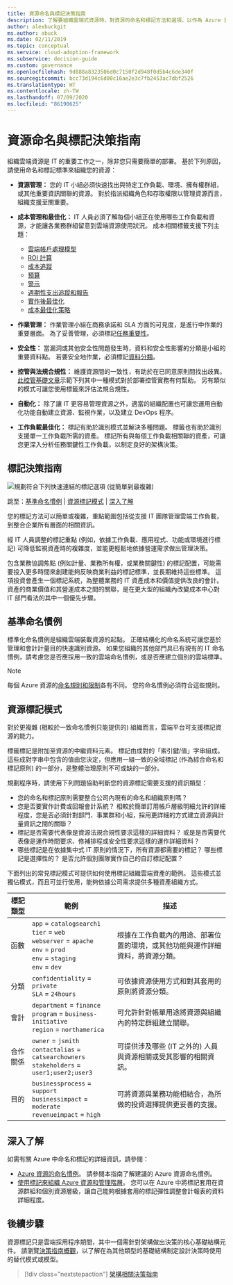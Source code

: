 ```yaml
---
title: 資源命名與標記決策指南
description: 了解要組織雲端式資源時，對資源的命名和標記方法和選項，以作為 Azure 雲端採用架構的一部分。
author: alexbuckgit
ms.author: abuck
ms.date: 02/11/2019
ms.topic: conceptual
ms.service: cloud-adoption-framework
ms.subservice: decision-guide
ms.custom: governance
ms.openlocfilehash: 9d888a8323506d0c7150f2d948f0d5b4c6de340f
ms.sourcegitcommit: bcc73d194c6d00c16ae2e3c7fb2453ac7dbf2526
ms.translationtype: HT
ms.contentlocale: zh-TW
ms.lasthandoff: 07/09/2020
ms.locfileid: "86190625"
---
```

<!-- cSpell:ignore catalogsearch northamerica jsmith contactalias catsearchowners businessprocess businessimpact revenueimpact -->

# <a name="resource-naming-and-tagging-decision-guide"></a>資源命名與標記決策指南

組織雲端資源是 IT 的重要工作之一，除非您只需要簡單的部署。 基於下列原因，請使用命名和標記標準來組織您的資源：

- **資源管理：** 您的 IT 小組必須快速找出與特定工作負載、環境、擁有權群組，或其他重要資訊關聯的資源。 對於指派組織角色和存取權限以管理資源而言，組織支援至關重要。
- **成本管理和最佳化：** IT 人員必須了解每個小組正在使用哪些工作負載和資源，才能讓各業務群組留意到雲端資源使用狀況。 成本相關標籤支援下列主題：

  - [雲端帳戶處理模型](../../strategy/cloud-accounting.md)
  - [ROI 計算](../../strategy/financial-models.md#return-on-investment)
  - [成本追蹤](../../ready/azure-best-practices/track-costs.md)
  - [預算](https://docs.microsoft.com/azure/cost-management-billing/costs/tutorial-acm-create-budgets?toc=/azure/cloud-adoption-framework/toc.json&bc=/azure/cloud-adoption-framework/_bread/toc.json)
  - [警示](https://docs.microsoft.com/azure/cost-management-billing/costs/cost-mgt-alerts-monitor-usage-spending?toc=/azure/cloud-adoption-framework/toc.json&bc=/azure/cloud-adoption-framework/_bread/toc.json)
  - [週期性支出追蹤和報告](../../govern/cost-management/compliance-processes.md)
  - [實作後最佳化](../../govern/cost-management/discipline-improvement.md#operate-and-post-implementation)
  - [成本最佳化策略](../../govern/guides/complex/cost-management-improvement.md#incremental-improvement-of-the-best-practices)
- **作業管理：** 作業管理小組在商務承諾和 SLA 方面的可見度，是進行中作業的重要層面。 為了妥善管理，必須標記[任務重要性](../../manage/considerations/criticality.md)。
- **安全性：** 當漏洞或其他安全性問題發生時，資料和安全性影響的分類是小組的重要資料點。 若要安全地作業，必須標記[資料分類](../../govern/policy-compliance/data-classification.md)。
- **控管與法規合規性：** 維護資源間的一致性，有助於在已同意原則間找出歧異。 [此控管基礎文章](../../govern/guides/complex/prescriptive-guidance.md#resource-tagging)示範下列其中一種模式對於部署控管實務有何幫助。 另有類似的模式可讓您使用標籤來評估法規合規性。
- **自動化：** 除了讓 IT 更容易管理資源之外，適當的組織配置也可讓您運用自動化功能自動建立資源、監視作業，以及建立 DevOps 程序。
- **工作負載最佳化：** 標記有助於識別模式並解決多種問題。 標籤也有助於識別支援單一工作負載所需的資產。 標記所有與每個工作負載相關聯的資產，可讓您更深入分析任務關鍵性工作負載，以制定良好的架構決策。

## <a name="tagging-decision-guide"></a>標記決策指南

![規劃符合下列快速連結的標記選項 (從簡單到最複雜)](../../_images/decision-guides/decision-guide-resource-tagging.png)

跳至：[基準命名慣例](#baseline-naming-conventions) | [資源標記模式](#resource-tagging-patterns) | [深入了解](#learn-more)

您的標記方法可以簡單或複雜，重點範圍包括從支援 IT 團隊管理雲端工作負載，到整合企業所有層面的相關資訊。

經 IT 人員調整的標記重點 (例如，依據工作負載、應用程式、功能或環境進行標記) 可降低監視資產時的複雜度，並能更輕鬆地依據營運需求做出管理決策。

包含業務協調焦點 (例如計量、業務所有權，或業務關鍵性) 的標記配置，可能需要投入更多時間來創建能夠反映商業利益的標記標準，並長期維持這些標準。 這項投資會產生一個標記系統，為整體業務的 IT 資產成本和價值提供改良的會計。 資產的商業價值和其營運成本之間的關聯，是在更大型的組織內改變成本中心對 IT 部門看法的其中一個優先步驟。

## <a name="baseline-naming-conventions"></a>基準命名慣例

標準化命名慣例是組織雲端裝載資源的起點。 正確結構化的命名系統可讓您基於管理和會計計量目的快速識別資源。 如果您組織的其他部門具已有現有的 IT 命名慣例，請考慮您是否應採用一致的雲端命名慣例，或是否應建立個別的雲端標準。

> [!NOTE]
> 每個 Azure 資源的[命名規則和限制](https://docs.microsoft.com/azure/azure-resource-manager/management/resource-name-rules)各有不同。 您的命名慣例必須符合這些規則。

## <a name="resource-tagging-patterns"></a>資源標記模式

對於更複雜 (相較於一致命名慣例只能提供的) 組織而言，雲端平台可支援標記資源的能力。

標籤標記是附加至資源的中繼資料元素。 標記由成對的「索引鍵/值」字串組成。 這些成對字串中包含的值由您決定，但應用一組一致的全域標記 (作為綜合命名和標記原則) 的一部分，是整體治理原則不可或缺的一部分。

規劃程序時，請使用下列問題協助判斷您的資源標記需要支援的資訊類型：

- 您的命名和標記原則需要整合公司內現有的命名和組織原則嗎？
- 您是否要實作計費或回報會計系統？ 相較於簡單訂用帳戶層級明細允許的詳細程度，您是否必須針對部門、事業群和小組，採用更詳細的方式建立資源與計量資訊之間的關聯？
- 標記是否需要代表像是資源法規合規性要求這樣的詳細資料？ 或是是否需要代表像是運作時間要求、修補排程或安全性要求這樣的運作詳細資料？
- 哪些標記是在依據集中式 IT 原則的情況下，所有資源都需要的標記？ 哪些標記是選擇性的？ 是否允許個別團隊實作自己的自訂標記配置？

下面列出的常見標記模式可提供如何使用標記組織雲端資產的範例。 這些模式並獨佔模式，而且可並行使用，能夠依據公司需求提供多種資產組織方式。

<!-- markdownlint-disable MD033 -->
<!-- docsTest:disable -->

| 標記類型 | 範例 | 描述 |
|-----|-----|-----|
| 函數 | `app` = `catalogsearch1` <br> `tier` = `web` <br> `webserver` = `apache` <br> `env` = `prod` <br> `env` = `staging` <br> `env` = `dev` | 根據在工作負載內的用途、部署位置的環境，或其他功能與運作詳細資料，將資源分類。 |
| 分類 | `confidentiality` = `private` <br> `SLA` = `24hours` | 可依據資源使用方式和對其套用的原則將資源分類。 |
| 會計 | `department` = `finance` <br> `program` = `business-initiative` <br> `region` = `northamerica` | 可允許針對帳單用途將資源與組織內的特定群組建立關聯。 |
| 合作關係 | `owner` = `jsmith` <br> `contactalias` = `catsearchowners` <br> `stakeholders` = `user1;user2;user3` | 可提供涉及哪些 (IT 之外的) 人員與資源相關或受其影響的相關資訊。 |
| 目的 | `businessprocess` = `support` <br> `businessimpact` = `moderate` <br> `revenueimpact` = `high` | 可將資源與業務功能相結合，為所做的投資選擇提供更妥善的支援。 |

<!-- docsTest:enable -->
<!-- markdownlint-enable MD033 -->

## <a name="learn-more"></a>深入了解

如需有關 Azure 中命名和標記的詳細資訊，請參閱：

- [Azure 資源的命名慣例](../../ready/azure-best-practices/naming-and-tagging.md)。 請參閱本指南了解建議的 Azure 資源命名慣例。
- [使用標記來組織 Azure 資源和管理階層](https://docs.microsoft.com/azure/azure-resource-manager/management/tag-resources)。 您可以在 Azure 中將標記套用在資源群組和個別資源層級，讓自己能夠根據套用的標記彈性調整會計報表的資料詳細程度。

## <a name="next-steps"></a>後續步驟

資源標記只是雲端採用程序期間，其中一個需針對架構做出決策的核心基礎結構元件。 請瀏覽[決策指南概觀](../index.md)，以了解在為其他類型的基礎結構制定設計決策時使用的替代模式或模型。

> [!div class="nextstepaction"]
> [架構相關決策指南](../index.md)
